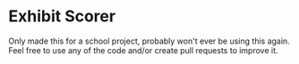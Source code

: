 # Exhibit Scorer

Only made this for a school project, probably won't ever be using this again. Feel free to use any of the code and/or create pull requests to improve it.
